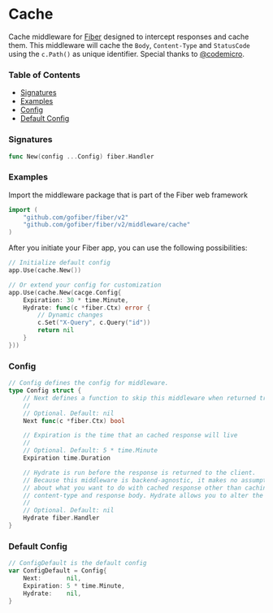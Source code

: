 # Cache
Cache middleware for [Fiber](https://github.com/gofiber/fiber) designed to intercept responses and cache them. This middleware will cache the `Body`, `Content-Type` and `StatusCode` using the `c.Path()` as unique identifier. Special thanks to [@codemicro](github.com/codemicro/fiber-cache).

### Table of Contents
- [Signatures](#signatures)
- [Examples](#examples)
- [Config](#config)
- [Default Config](#default-config)


### Signatures
```go
func New(config ...Config) fiber.Handler
```

### Examples
Import the middleware package that is part of the Fiber web framework
```go
import (
	"github.com/gofiber/fiber/v2"
	"github.com/gofiber/fiber/v2/middleware/cache"
)
```

After you initiate your Fiber app, you can use the following possibilities:
```go
// Initialize default config
app.Use(cache.New())

// Or extend your config for customization
app.Use(cache.New(cacge.Config{
	Expiration: 30 * time.Minute,
	Hydrate: func(c *fiber.Ctx) error {
		// Dynamic changes
		c.Set("X-Query", c.Query("id"))
		return nil
	}
}))
```

### Config
```go
// Config defines the config for middleware.
type Config struct {
	// Next defines a function to skip this middleware when returned true.
	//
	// Optional. Default: nil
	Next func(c *fiber.Ctx) bool

	// Expiration is the time that an cached response will live
	//
	// Optional. Default: 5 * time.Minute
	Expiration time.Duration

	// Hydrate is run before the response is returned to the client.
	// Because this middleware is backend-agnostic, it makes no assumptions
	// about what you want to do with cached response other than caching the statuscode,
	// content-type and response body. Hydrate allows you to alter the cached response.
	//
	// Optional. Default: nil
	Hydrate fiber.Handler
}
```

### Default Config
```go
// ConfigDefault is the default config
var ConfigDefault = Config{
	Next:       nil,
	Expiration: 5 * time.Minute,
	Hydrate:    nil,
}
```
